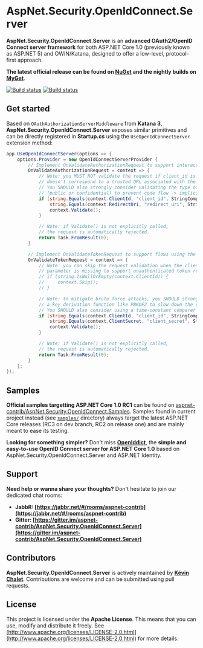 AspNet.Security.OpenIdConnect.Server
==================================

**AspNet.Security.OpenIdConnect.Server** is an **advanced OAuth2/OpenID Connect server framework** for both ASP.NET Core 1.0 (previously known as ASP.NET 5) and OWIN/Katana, designed to offer a low-level, protocol-first approach.

**The latest official release can be found on [NuGet](https://www.nuget.org/packages/AspNet.Security.OpenIdConnect.Server) and the nightly builds on [MyGet](https://www.myget.org/gallery/aspnet-contrib)**.

[![Build status](https://ci.appveyor.com/api/projects/status/tyenw4ffs00j4sav/branch/dev?svg=true)](https://ci.appveyor.com/project/aspnet-contrib/aspnet-security-openidconnect-server/branch/dev)
[![Build status](https://travis-ci.org/aspnet-contrib/AspNet.Security.OpenIdConnect.Server.svg?branch=dev)](https://travis-ci.org/aspnet-contrib/AspNet.Security.OpenIdConnect.Server)

## Get started

Based on `OAuthAuthorizationServerMiddleware` from **Katana 3**, **AspNet.Security.OpenIdConnect.Server** exposes similar primitives and can be directly registered in **Startup.cs** using the `UseOpenIdConnectServer` extension method:

```csharp
app.UseOpenIdConnectServer(options => {
    options.Provider = new OpenIdConnectServerProvider {
        // Implement OnValidateAuthorizationRequest to support interactive flows (code/implicit/hybrid).
        OnValidateAuthorizationRequest = context => {
            // Note: you MUST NOT validate the request if client_id is invalid or if redirect_uri
            // doesn't correspond to a trusted URL associated with the client application.
            // You SHOULD also strongly consider validating the type of the client application
            // (public or confidential) to prevent code flow -> implicit flow downgrade attacks.
            if (string.Equals(context.ClientId, "client_id", StringComparison.Ordinal) &&
                string.Equals(context.RedirectUri, "redirect_uri", StringComparison.Ordinal)) {
                context.Validate();
            }

            // Note: if Validate() is not explicitly called,
            // the request is automatically rejected.
            return Task.FromResult(0);
        }

        // Implement OnValidateTokenRequest to support flows using the token endpoint.
        OnValidateTokenRequest = context => {
            // Note: you can skip the request validation when the client_id
            // parameter is missing to support unauthenticated token requests.
            // if (string.IsNullOrEmpty(context.ClientId)) {
            //     context.Skip();
            // }

            // Note: to mitigate brute force attacks, you SHOULD strongly consider applying
            // a key derivation function like PBKDF2 to slow down the secret validation process.
            // You SHOULD also consider using a time-constant comparer to prevent timing attacks.
            if (string.Equals(context.ClientId, "client_id", StringComparison.Ordinal) &&
                string.Equals(context.ClientSecret, "client_secret", StringComparison.Ordinal)) {
                context.Validate();
            }

            // Note: if Validate() is not explicitly called,
            // the request is automatically rejected.
            return Task.FromResult(0);
        }
    };
});
```

## Samples

**Official samples targetting ASP.NET Core 1.0 RC1** can be found on [aspnet-contrib/AspNet.Security.OpenIdConnect.Samples](https://github.com/aspnet-contrib/AspNet.Security.OpenIdConnect.Samples). Samples found in current project instead (see [`samples/`](./samples/) directory) always target the latest ASP.NET Core releases (RC3 on dev branch, RC2 on release one) and are mainly meant to ease its testing.

**Looking for something simpler?** Don't miss **[OpenIddict](https://github.com/openiddict/core)**, the **simple and easy-to-use OpenID Connect server for ASP.NET Core 1.0** based on AspNet.Security.OpenIdConnect.Server and ASP.NET Identity.

## Support

**Need help or wanna share your thoughts?** Don't hesitate to join our dedicated chat rooms:

- **JabbR: [https://jabbr.net/#/rooms/aspnet-contrib](https://jabbr.net/#/rooms/aspnet-contrib)**
- **Gitter: [https://gitter.im/aspnet-contrib/AspNet.Security.OpenIdConnect.Server](https://gitter.im/aspnet-contrib/AspNet.Security.OpenIdConnect.Server)**

## Contributors

**AspNet.Security.OpenIdConnect.Server** is actively maintained by **[Kévin Chalet](https://github.com/PinpointTownes)**. Contributions are welcome and can be submitted using pull requests.

## License

This project is licensed under the **Apache License**. This means that you can use, modify and distribute it freely. See [http://www.apache.org/licenses/LICENSE-2.0.html](http://www.apache.org/licenses/LICENSE-2.0.html) for more details.
